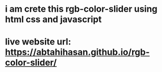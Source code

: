 # i am crete this rgb-color-slider using html css and javascript 
# live website url: https://abtahihasan.github.io/rgb-color-slider/
